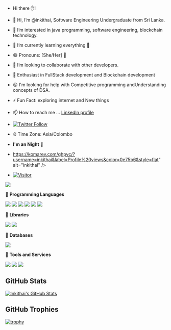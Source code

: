 -   Hi there ✋!
- 👋 Hi, I’m @inkithai, Software Engineering Undergraduate from Sri Lanka.
- 👀 I’m interested in java programming, software engineering, blockchain technology.
- 🌱 I’m currently learning everything 🤣
- 😄 Pronouns: [She/Her] 👦
- 💞️ I’m looking to collaborate with other developers. 
- 🌱   Enthusiast in FullStack development and Blockchain development
- :confused:	I'm looking for help with Competitive programming andUnderstanding concepts of DSA.
 
- :zap: Fun Fact: exploring internet and New things
- 📫 How to reach me ... [LinkedIn profile](https://www.linkedin.com/in/inkithai/)
- [![Twitter Follow](https://img.shields.io/twitter/follow/Inkithai?label=Follow)](https://twitter.com/Inkithai)
- ⌚︎ Time Zone: Asia/Colombo
- **I'm an Night :owl:**
- https://komarev.com/ghpvc/?username=inkithai&label=Profile%20views&color=0e75b6&style=flat" alt="inkithai" /> </p>
- [![Visitor](https://komarev.com/ghpvc/?username=inkithai&label=Profile%20views&color=0e75b6&style=flat)](https://github.com/ryo-ma/github-profile-trophy)

![](https://visitor-badge.glitch.me/badge?page_id=Inkithai.Inkithai)


🔴 <strong>Programming Languages</strong>

![](https://img.shields.io/badge/Python-3776AB?style=for-the-badge&logo=python&logoColor=white)
![](https://img.shields.io/badge/C-00599C?style=for-the-badge&logo=c&logoColor=white)
![](https://img.shields.io/badge/C%2B%2B-00599C?style=for-the-badge&logo=c%2B%2B&logoColor=white)
![](https://img.shields.io/badge/JavaScript-F7DF1E?style=for-the-badge&logo=javascript&logoColor=black)
![](https://img.shields.io/badge/Java-ED8B00?style=for-the-badge&logo=java&logoColor=white)
![](https://img.shields.io/badge/PHP-777BB4?style=for-the-badge&logo=php&logoColor=white)



🔴 <strong>Libraries</strong>

![](https://img.shields.io/badge/React-20232A?style=for-the-badge&logo=react&logoColor=61DAFB)
![](https://img.shields.io/badge/Redux-593D88?style=for-the-badge&logo=redux&logoColor=white)

🔴 <strong>Databases</strong>

![](	https://img.shields.io/badge/MySQL-00000F?style=for-the-badge&logo=mysql&logoColor=white)

🔴 <strong>Tools and Services</strong>

![](https://img.shields.io/badge/Git-F05032?style=for-the-badge&logo=git&logoColor=white)
![](https://img.shields.io/badge/Visual_Studio_Code-0078D4?style=for-the-badge&logo=visual%20studio%20code&logoColor=white)
![](https://img.shields.io/badge/Visual_Studio_2019-5C2D91?style=for-the-badge&logo=visual%20studio&logoColor=white)

## GitHub Stats

[![Inkithai's GitHub Stats](https://github-readme-stats.vercel.app/api?username=inkithai&show_icons=true&count_private=true&hide=contribs)](https://github.com/inkithai)

## GitHub Trophies

[![trophy](https://github-profile-trophy.vercel.app/?username=inkithai&theme=darkhub)](https://github.com/ryo-ma/github-profile-trophy)

<!---
inkithai/inkithai is a ✨ special ✨ repository because its `README.md` (this file) appears on your GitHub profile.
You can click the Preview link to take a look at your changes.
--->


  
